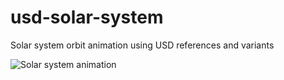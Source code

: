 # usd-solar-system
Solar system orbit animation using USD references and variants

![Solar system animation](https://im.ezgif.com/tmp/ezgif-1-f4f5ac580fde.gif)
